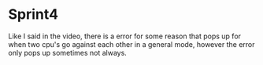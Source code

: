 # Sprint4

Like I said in the video, there is a error for some reason that pops up for when two cpu's go against each other in a general mode, however the error only pops up sometimes not always.
